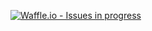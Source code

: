 [![Waffle.io - Issues in progress](https://badge.waffle.io/aburt1/CSUB-Battle-Royal.png?label=in%20progress&title=In%20Progress)](http://waffle.io/aburt1/CSUB-Battle-Royal)
